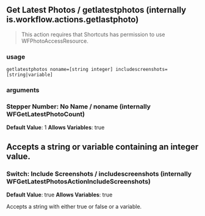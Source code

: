 
## Get Latest Photos / getlatestphotos (internally is.workflow.actions.getlastphoto)


> This action requires that Shortcuts has permission to use WFPhotoAccessResource.

### usage
`getlatestphotos noname=[string integer] includescreenshots=[string|variable]`

### arguments
### Stepper Number: No Name / noname (internally WFGetLatestPhotoCount)
**Default Value**: 1
**Allows Variables**: true


Accepts a string 
or variable
containing an integer value.
---
### Switch: Include Screenshots / includescreenshots (internally WFGetLatestPhotosActionIncludeScreenshots)
**Default Value**: true
**Allows Variables**: true


Accepts a string with either true or false
or a variable.
